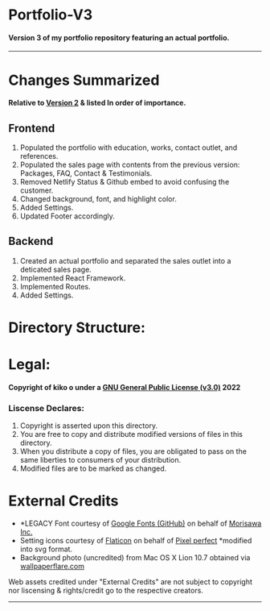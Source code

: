 <h1>Portfolio-V3</h1>
<h4>Version 3 of my portfolio repository featuring an actual portfolio.</h4>
<hr/>
<h1>Changes Summarized</h1>
<h4>Relative to <a href="https://github.com/kikoooooooo/portfolio-V2">Version 2</a> & listed In order of importance.</h4>
<h2>Frontend</h2>
<ol>
  <li>Populated the portfolio with education, works, contact outlet, and references.</li>
  <li>Populated the sales page with contents from the previous version: Packages, FAQ, Contact & Testimonials.</li>
  <li>Removed Netlify Status & Github embed to avoid confusing the customer.</li>
  <li>Changed background, font, and highlight color.</li>
  <li>Added Settings.</li>
  <li>Updated Footer accordingly.</li>
</ol>
<h2>Backend</h2>
<ol>
  <li>Created an actual portfolio and separated the sales outlet into a deticated sales page.</li>
  <li>Implemented React Framework.</li>
  <li>Implemented Routes.</li>
  <li>Added Settings.</li>
</ol>
<h1>Directory Structure:</h1>
<!--warai-->
<h1>Legal:</h1>
<h4>Copyright of kiko o under a <a href="https://www.gnu.org/licenses/gpl-3.0.en.html">GNU General Public License (v3.0)</a> 2022 </h4>
<h3>Liscense Declares:</h3>
<ol>
<li>Copyright is asserted upon this directory.</li>
<li>You are free to copy and distribute modified versions of files in this directory.</li>
<li>When you distribute a copy of files, you are obligated to pass on the same liberties to consumers of your distribution.</li>
<li>Modified files are to be marked as changed.</li>
</ol>
<h1>External Credits</h1>
<ul>
  <li>*LEGACY Font courtesy of <a href="https://github.com/googlefonts/morisawa-biz-ud-gothic" target="blank">Google Fonts (GitHub)</a> on behalf of <a     href="https://en.morisawa.co.jp/" target="blank">Morisawa Inc.</a></li>
  <li>Setting icons courtesy of <a href="https://www.flaticon.com/" target="blank">Flaticon</a> on behalf of <a href="https://www.flaticon.com/free-icons/settings" title="settings icons" target="blank">Pixel perfect</a> *modified into svg format.</li>
  <li>Background photo (uncredited) from Mac OS X Lion 10.7 obtained via <a href="https://www.wallpaperflare.com/" target="blank">wallpaperflare.com</a></li>
</ul>
Web assets credited under "External Credits" are not subject to copyright nor liscensing & rights/credit go to the respective creators.
<hr/>
